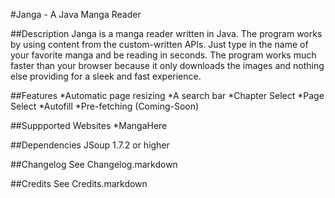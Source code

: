 #Janga - A Java Manga Reader

##Description
Janga is a manga reader written in Java. The program works by using content from the custom-written APIs. 
Just type in the name of your favorite manga and be reading in seconds. The program works much faster than your
browser because it only downloads the images and nothing else providing for a sleek and fast experience.

##Features
	*Automatic page resizing
	*A search bar
	*Chapter Select
	*Page Select
	*Autofill
	*Pre-fetching (Coming-Soon) 

##Suppported Websites
	*MangaHere

##Dependencies
	JSoup 1.7.2 or higher

##Changelog
See Changelog.markdown

##Credits
See Credits.markdown

